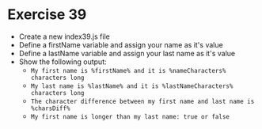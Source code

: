 # Exercise 39

* Create a new index39.js file
* Define a firstName variable and assign your name as it's value
* Define a lastName variable and assign your last name as it's value
* Show the following output: 
  * `My first name is %firstName% and it is %nameCharacters% characters long`
  * `My last name is %lastName% and it is %lastNameCharacters% characters long`
  * `The character difference between my first name and last name is %charsDiff%`
  * `My first name is longer than my last name: true or false`
